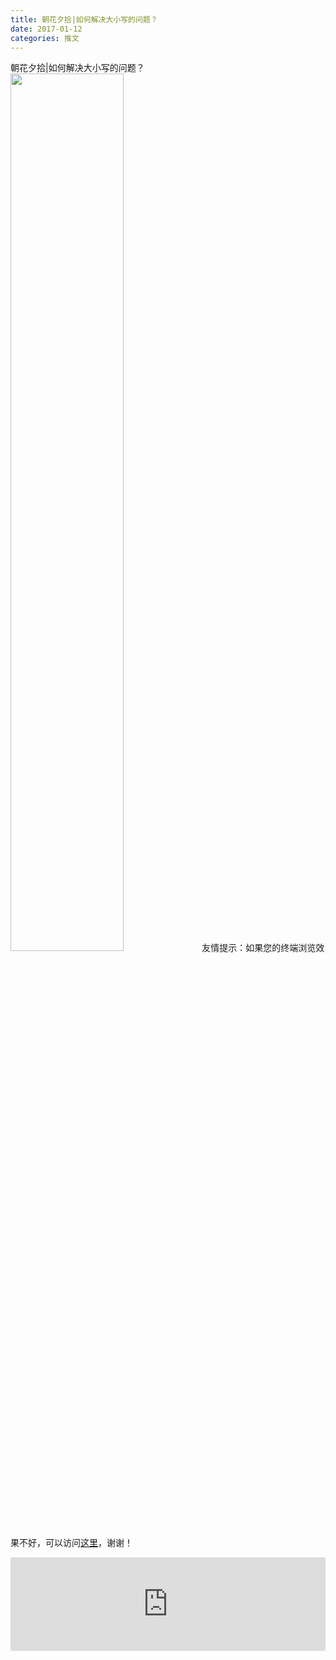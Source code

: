 ```yaml
---
title: 朝花夕拾|如何解决大小写的问题？
date: 2017-01-12
categories: 推文
---
```

朝花夕拾|如何解决大小写的问题？
<img src="http://mmbiz.qpic.cn/mmbiz_png/ACviaWTBFxhZ6FjadoUat016FxpYZ2icNIPicCc8icXWmVImRNc5hXe85dZJIshSEKa0x15I25oHkTbXicM55nsCoeg/0?wx_fmt=png" style="width: 60%; height: auto;"/><!--more-->
友情提示：如果您的终端浏览效果不好，可以访问[这里](https://stata-club.github.io/stata_article/2017-01-12.html)，谢谢！
<iframe src="https://stata-club.github.io/stata_article/2017-01-12.html" id="iframepage" frameborder="0" scrolling="no" marginheight="0" marginwidth="0" width="100%" onLoad="iFrameHeight()"></iframe>
<script type="text/javascript" language="javascript">
function iFrameHeight() {
var ifm= document.getElementById("iframepage");
var subWeb = document.frames ? document.frames["iframepage"].document : ifm.contentDocument;   
if(ifm != null && subWeb != null) {
 ifm.height = subWeb.body.scrollHeight;
} 
} 
</script> 
